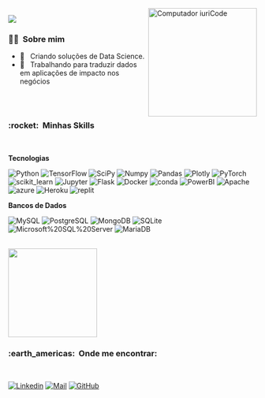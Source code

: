 <img src="https://user-images.githubusercontent.com/63008393/138017152-315f1996-5ceb-460f-9e4a-89a0e23092d1.png" min-width="220px" max-width="220px" width="220px" align="right" alt="Computador iuriCode">

![](https://komarev.com/ghpvc/?username=MarceloAugustoMathias&color=006bed)

<h3> 👨‍🔬 &nbsp;Sobre mim </h3>

- 🎲 &nbsp; Criando soluções de Data Science.
- 💼 &nbsp; Trabalhando para traduzir dados em aplicações de impacto nos negócios

<br>
<br>

<h3> :rocket: &nbsp;Minhas Skills </h3>

<br>

**Tecnologias**

![Python](https://img.shields.io/badge/Python-3776AB?style=for-the-badge&logo=python&logoColor=white)
![TensorFlow](https://img.shields.io/badge/TensorFlow-FF6F00?style=for-the-badge&logo=TensorFlow&logoColor=white)
![SciPy](https://img.shields.io/badge/SciPy-654FF0?style=for-the-badge&logo=SciPy&logoColor=white)
![Numpy](https://img.shields.io/badge/Numpy-777BB4?style=for-the-badge&logo=numpy&logoColor=white)
![Pandas](https://img.shields.io/badge/Pandas-2C2D72?style=for-the-badge&logo=pandas&logoColor=white)
![Plotly](https://img.shields.io/badge/Plotly-239120?style=for-the-badge&logo=plotly&logoColor=white)
![PyTorch](https://img.shields.io/badge/PyTorch-EE4C2C?style=for-the-badge&logo=PyTorch&logoColor=white)
![scikit_learn](https://img.shields.io/badge/scikit_learn-F7931E?style=for-the-badge&logo=scikit-learn&logoColor=white)
![Jupyter](https://img.shields.io/badge/Jupyter-F37626.svg?&style=for-the-badge&logo=Jupyter&logoColor=white)
![Flask](https://img.shields.io/badge/Flask-000000?style=for-the-badge&logo=flask&logoColor=white)
![Docker](https://img.shields.io/badge/Docker-2CA5E0?style=for-the-badge&logo=docker&logoColor=white)
![conda](https://img.shields.io/badge/conda-342B029.svg?&style=for-the-badge&logo=anaconda&logoColor=white)
![PowerBI](https://img.shields.io/badge/PowerBI-F2C811?style=for-the-badge&logo=Power%20BI&logoColor=white)
![Apache](https://img.shields.io/badge/Spark-D22128?style=for-the-badge&logo=Apache&logoColor=white)
![azure](https://img.shields.io/badge/microsoft%20azure-0089D6?style=for-the-badge&logo=microsoft-azure&logoColor=white)
![Heroku](https://img.shields.io/badge/Heroku-430098?style=for-the-badge&logo=heroku&logoColor=white)
![replit](https://img.shields.io/badge/replit-667881?style=for-the-badge&logo=replit&logoColor=white)


**Bancos de Dados**

![MySQL](https://img.shields.io/badge/MySQL-00000F?style=for-the-badge&logo=mysql&logoColor=white)
![PostgreSQL](https://img.shields.io/badge/PostgreSQL-316192?style=for-the-badge&logo=postgresql&logoColor=white)
![MongoDB](https://img.shields.io/badge/MongoDB-4EA94B?style=for-the-badge&logo=mongodb&logoColor=white)
![SQLite](https://img.shields.io/badge/SQLite-07405E?style=for-the-badge&logo=sqlite&logoColor=white)
![Microsoft%20SQL%20Server](https://img.shields.io/badge/Microsoft%20SQL%20Server-CC2927?style=for-the-badge&logo=microsoft%20sql%20server&logoColor=white)
![MariaDB](https://img.shields.io/badge/MariaDB-003545?style=for-the-badge&logo=mariadb&logoColor=white)

<br/>



<a href="https://github.com/MarceloAugustoMathias">
  <img height="180em" src="https://github-readme-streak-stats.herokuapp.com/?user=MarceloAugustoMathias" />
</a>

<br/>


<h3> :earth_americas: &nbsp;Onde me encontrar: </h3> 

<br>

[![Linkedin](https://img.shields.io/badge/LinkedIn-0077B5?style=for-the-badge&logo=linkedin&logoColor=white)](https://www.linkedin.com/in/marcelo-augusto-16070565/)
[![Mail](https://img.shields.io/badge/Mail-D14836?style=for-the-badge&logo=gmail&logoColor=white)](mailto:marceloaom95@gmail.com)
[![GitHub](https://img.shields.io/badge/GitHub-100000?style=for-the-badge&logo=github&logoColor=white)](https://github.com/MarceloAugustoMathias/)

